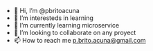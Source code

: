 - 👋 Hi, I’m @pbritoacuna
- 👀 I’m interesteds in learning
- 🌱 I’m currently learning microservice
- 💞️ I’m looking to collaborate on any proyect
- 📫 How to reach me p.brito.acuna@gmail.com

<!---
pbritoacuna/pbritoacuna is a ✨ special ✨ repository because its `README.md` (this file) appears on your GitHub profile.
You can click the Preview link to take a look at your changes.
--->
